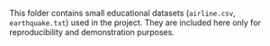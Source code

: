 This folder contains small educational datasets (`airline.csv`, `earthquake.txt`) 
used in the project. They are included here only for reproducibility and 
demonstration purposes.
